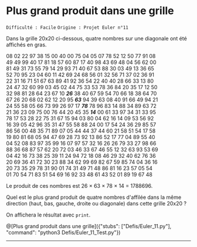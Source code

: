 # Plus grand produit dans une grille
`Difficulté : Facile`
`Origine : Projet Euler n°11`



Dans la grille 20x20 ci-dessous, quatre nombres sur une diagonale ont été affichés en gras.

08 02 22 97 38 15 00 40 00 75 04 05 07 78 52 12 50 77 91 08  
49 49 99 40 17 81 18 57 60 87 17 40 98 43 69 48 04 56 62 00  
81 49 31 73 55 79 14 29 93 71 40 67 53 88 30 03 49 13 36 65  
52 70 95 23 04 60 11 42 69 24 68 56 01 32 56 71 37 02 36 91  
22 31 16 71 51 67 63 89 41 92 36 54 22 40 40 28 66 33 13 80  
24 47 32 60 99 03 45 02 44 75 33 53 78 36 84 20 35 17 12 50  
32 98 81 28 64 23 67 10 ***26*** 38 40 67 59 54 70 66 18 38 64 70  
67 26 20 68 02 62 12 20 95 ***63*** 94 39 63 08 40 91 66 49 94 21  
24 55 58 05 66 73 99 26 97 17 ***78*** 78 96 83 14 88 34 89 63 72  
21 36 23 09 75 00 76 44 20 45 35 ***14*** 00 61 33 97 34 31 33 95  
78 17 53 28 22 75 31 67 15 94 03 80 04 62 16 14 09 53 56 92  
16 39 05 42 96 35 31 47 55 58 88 24 00 17 54 24 36 29 85 57  
86 56 00 48 35 71 89 07 05 44 44 37 44 60 21 58 51 54 17 58  
19 80 81 68 05 94 47 69 28 73 92 13 86 52 17 77 04 89 55 40  
04 52 08 83 97 35 99 16 07 97 57 32 16 26 26 79 33 27 98 66  
88 36 68 87 57 62 20 72 03 46 33 67 46 55 12 32 63 93 53 69  
04 42 16 73 38 25 39 11 24 94 72 18 08 46 29 32 40 62 76 36  
20 69 36 41 72 30 23 88 34 62 99 69 82 67 59 85 74 04 36 16  
20 73 35 29 78 31 90 01 74 31 49 71 48 86 81 16 23 57 05 54  
01 70 54 71 83 51 54 69 16 92 33 48 61 43 52 01 89 19 67 48  

Le produit de ces nombres est 26 × 63 × 78 × 14 = 1788696.

Quel est le plus grand produit de quatre nombres d'affilée dans la même direction (haut, bas, gauche, droite ou diagonale) dans cette grille 20x20 ?

On affichera le résultat avec `print`.

@[Plus grand produit dans une grille]({"stubs": ["Defis/Euler_11.py"], "command": "python3 Defis/Euler_11_Test.py"})

---
